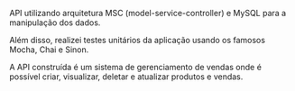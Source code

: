 API utilizando arquitetura MSC (model-service-controller) e MySQL para a manipulação dos dados.

Além disso, realizei testes unitários da aplicação usando os famosos Mocha, Chai e Sinon.

A API construída é um sistema de gerenciamento de vendas onde é possível criar, visualizar, deletar e atualizar produtos e vendas.

